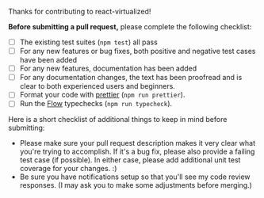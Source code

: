 Thanks for contributing to react-virtualized!

**Before submitting a pull request,** please complete the following checklist:

- [ ] The existing test suites (`npm test`) all pass
- [ ] For any new features or bug fixes, both positive and negative test cases have been added
- [ ] For any new features, documentation has been added
- [ ] For any documentation changes, the text has been proofread and is clear to both experienced users and beginners.
- [ ] Format your code with [prettier](https://github.com/prettier/prettier) (`npm run prettier`).
- [ ] Run the [Flow](https://flowtype.org/) typechecks (`npm run typecheck`).

Here is a short checklist of additional things to keep in mind before submitting:
* Please make sure your pull request description makes it very clear what you're trying to accomplish. If it's a bug fix, please also provide a failing test case (if possible). In either case, please add additional unit test coverage for your changes. :)
* Be sure you have notifications setup so that you'll see my code review responses. (I may ask you to make some adjustments before merging.)
